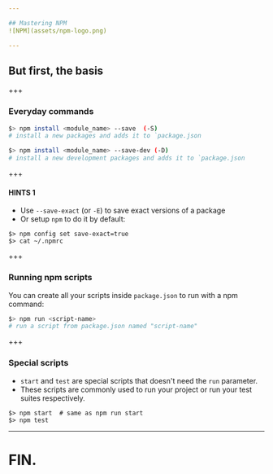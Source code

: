 ```yaml
---

## Mastering NPM
![NPM](assets/npm-logo.png)

--- 
```


## But first, the basis

+++

### Everyday commands

```sh
$> npm install <module_name> --save  (-S)
# install a new packages and adds it to `package.json
```
```sh
$> npm install <module_name> --save-dev (-D) 
# install a new development packages and adds it to `package.json
``` 

+++ 

#### HINTS 1

- Use `--save-exact` (or `-E`) to save exact versions of a package
- Or setup `npm` to do it by default: 

```
$> npm config set save-exact=true
$> cat ~/.npmrc
```

+++

### Running npm  scripts 

You can create all your scripts inside `package.json` to run with a npm command: 

```sh
$> npm run <script-name>
# run a script from package.json named "script-name" 
``` 

+++

### Special scripts

- ```start``` and `test` are special scripts that doesn't need the `run` parameter. 
- These scripts are commonly used to run your project or run your test suites respectively.

```
$> npm start  # same as npm run start
$> npm test
``` 

--- 

# FIN.
